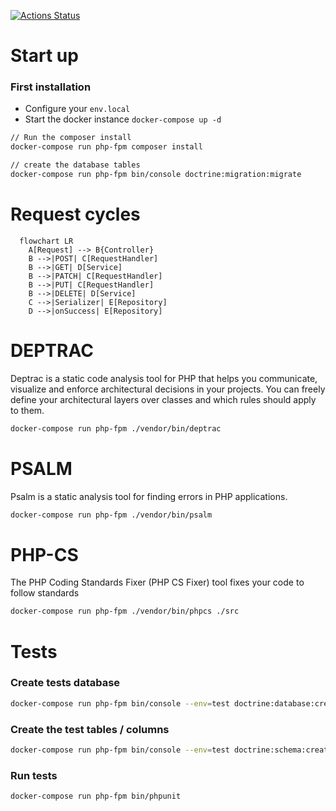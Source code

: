 [![Actions Status](https://github.com/rickintveld/symfony-api-boilerplate/workflows/CI/badge.svg)](https://github.com/rickintveld/symfony-api-boilerplate/actions)

# Start up

### First installation

- Configure your `env.local`
- Start the docker instance `docker-compose up -d`

```bash
// Run the composer install
docker-compose run php-fpm composer install

// create the database tables
docker-compose run php-fpm bin/console doctrine:migration:migrate
```

# Request cycles

```mermaid
  flowchart LR
    A[Request] --> B{Controller}
    B -->|POST| C[RequestHandler]
    B -->|GET| D[Service]
    B -->|PATCH| C[RequestHandler]
    B -->|PUT| C[RequestHandler]
    B -->|DELETE| D[Service]
    C -->|Serializer| E[Repository]
    D -->|onSuccess| E[Repository]
```

# DEPTRAC

Deptrac is a static code analysis tool for PHP that helps you communicate, visualize and enforce architectural decisions in your projects. You can freely define your architectural layers over classes and which rules should apply to them.

```bash
docker-compose run php-fpm ./vendor/bin/deptrac
```

# PSALM

Psalm is a static analysis tool for finding errors in PHP applications.

```bash
docker-compose run php-fpm ./vendor/bin/psalm
```

# PHP-CS

The PHP Coding Standards Fixer (PHP CS Fixer) tool fixes your code to follow standards

```bash
docker-compose run php-fpm ./vendor/bin/phpcs ./src
```

# Tests

### Create tests database

```bash
docker-compose run php-fpm bin/console --env=test doctrine:database:create
```

### Create the test tables / columns

```bash
docker-compose run php-fpm bin/console --env=test doctrine:schema:create
```

### Run tests

```bash
docker-compose run php-fpm bin/phpunit
```
